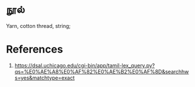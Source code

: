 # நூல்

Yarn, cotton thread, string;

# References
1. https://dsal.uchicago.edu/cgi-bin/app/tamil-lex_query.py?qs=%E0%AE%A8%E0%AF%82%E0%AE%B2%E0%AF%8D&searchhws=yes&matchtype=exact

